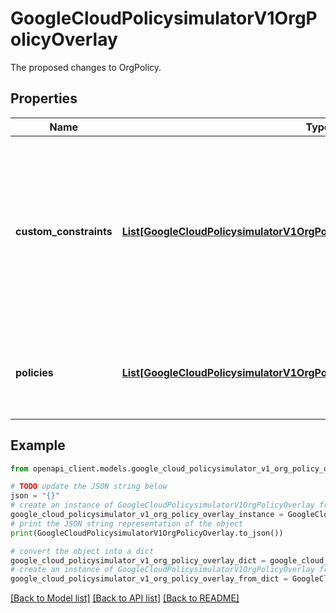 # GoogleCloudPolicysimulatorV1OrgPolicyOverlay

The proposed changes to OrgPolicy.

## Properties

Name | Type | Description | Notes
------------ | ------------- | ------------- | -------------
**custom_constraints** | [**List[GoogleCloudPolicysimulatorV1OrgPolicyOverlayCustomConstraintOverlay]**](GoogleCloudPolicysimulatorV1OrgPolicyOverlayCustomConstraintOverlay.md) | Optional. The OrgPolicy CustomConstraint changes to preview violations for. Any existing CustomConstraints with the same name will be overridden in the simulation. That is, violations will be determined as if all custom constraints in the overlay were instantiated. Only a single custom_constraint is supported in the overlay at a time. For evaluating multiple constraints, multiple &#x60;GenerateOrgPolicyViolationsPreview&#x60; requests are made, where each request evaluates a single constraint. | [optional] 
**policies** | [**List[GoogleCloudPolicysimulatorV1OrgPolicyOverlayPolicyOverlay]**](GoogleCloudPolicysimulatorV1OrgPolicyOverlayPolicyOverlay.md) | Optional. The OrgPolicy changes to preview violations for. Any existing OrgPolicies with the same name will be overridden in the simulation. That is, violations will be determined as if all policies in the overlay were created or updated. | [optional] 

## Example

```python
from openapi_client.models.google_cloud_policysimulator_v1_org_policy_overlay import GoogleCloudPolicysimulatorV1OrgPolicyOverlay

# TODO update the JSON string below
json = "{}"
# create an instance of GoogleCloudPolicysimulatorV1OrgPolicyOverlay from a JSON string
google_cloud_policysimulator_v1_org_policy_overlay_instance = GoogleCloudPolicysimulatorV1OrgPolicyOverlay.from_json(json)
# print the JSON string representation of the object
print(GoogleCloudPolicysimulatorV1OrgPolicyOverlay.to_json())

# convert the object into a dict
google_cloud_policysimulator_v1_org_policy_overlay_dict = google_cloud_policysimulator_v1_org_policy_overlay_instance.to_dict()
# create an instance of GoogleCloudPolicysimulatorV1OrgPolicyOverlay from a dict
google_cloud_policysimulator_v1_org_policy_overlay_from_dict = GoogleCloudPolicysimulatorV1OrgPolicyOverlay.from_dict(google_cloud_policysimulator_v1_org_policy_overlay_dict)
```
[[Back to Model list]](../README.md#documentation-for-models) [[Back to API list]](../README.md#documentation-for-api-endpoints) [[Back to README]](../README.md)


